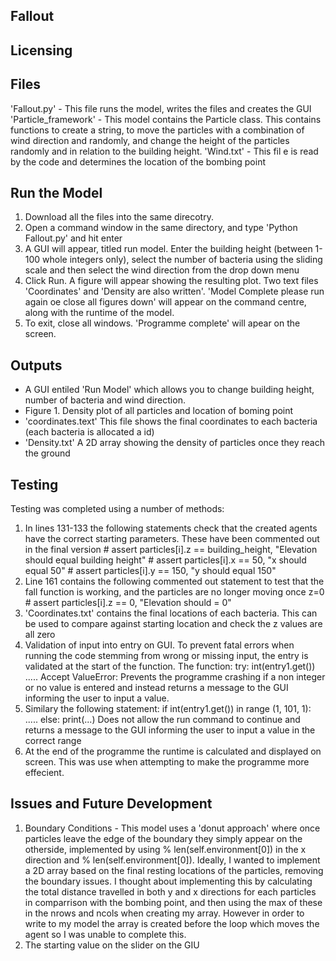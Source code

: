 ## Fallout

##  Licensing 

## Files 
'Fallout.py' - This file runs the model, writes the files and creates the GUI
'Particle_framework' - This model contains the Particle class. This contains functions to create a string, to move the particles with a combination of wind direction and randomly, and change the height of the particles randomly and in relation to the building height. 
'Wind.txt' - This fil e is read by the code and determines the location of the bombing point

## Run the Model
1) Download all the files into the same direcotry. 
2) Open a command window in the same directory, and type 'Python Fallout.py' and hit enter 
3) A GUI will appear, titled run model. Enter the building height (between 1-100 whole integers only), select the number of bacteria using the sliding scale and then select the wind direction from the drop down menu
4) Click Run. A figure will appear showing the resulting plot. Two text files 'Coordinates' and 'Density are also written'. 'Model Complete please run again oe close all figures down' will appear on the command centre, along with the runtime of the model.
5) To exit, close all windows. 'Programme complete' will apear on the screen. 

## Outputs 
- A GUI entiled 'Run Model' which allows you to change building height, number of bacteria and wind direction. 
- Figure 1. Density plot of all particles and location of boming point 
- 'coordinates.text' This file shows the final coordinates to each bacteria (each bacteria is allocated a id)
- 'Density.txt' A 2D array showing the density of particles once they reach the ground 

## Testing 
Testing was completed using a number of methods:
1) In lines 131-133 the following statements check that the created agents have the correct starting parameters. These have been commented out in the final version
                # assert particles[i].z == building_height, "Elevation should equal building height"
                # assert particles[i].x == 50, "x should equal 50"
                # assert particles[i].y == 150, "y should equal 150"
2) Line 161 contains the following commented out statement to test that the fall function is working, and the particles are no longer moving once z=0
              # assert particles[i].z == 0, "Elevation should = 0"
3) 'Coordinates.txt' contains the final locations of each bacteria. This can be used to compare against starting location and check the z values are all zero 
4) Validation of input into entry on GUI. To prevent fatal errors when running the code stemming from wrong or missing input, the entry is validated at the start of the function. The function:
  try:
        int(entry1.get())
        .....
  Accept ValueError:
  Prevents the programme crashing if a non integer or no value is entered and instead returns a message to the GUI informing the user to input a value.
5) Similary the following statement:
  if int(entry1.get()) in range (1, 101, 1):
    .....
  else:
    print(...)
 Does not allow the run command to continue and returns a message to the GUI informing the user to input a value in the correct range 
6) At the end of the programme the runtime is calculated and displayed on screen. This was use when attempting to make the programme more effecient. 

## Issues and Future Development 
1) Boundary Conditions - This model uses a 'donut approach' where once particles leave the edge of the boundary they simply appear on the otherside, implemented by using  % len(self.environment[0]) in the x direction and % len(self.environment[0]). Ideally, I wanted to implement a 2D array based on the final resting locations of the particles, removing the boundary issues. I thought about implementing this by calculating the total distance travelled in both y and x directions for each particles in comparrison with the bombing point, and then using the max of these in the nrows and ncols when creating my array. However in order to write to my model the array is created before the loop which moves the agent so I was unable to complete this. 
2) The starting value on the slider on the GIU

